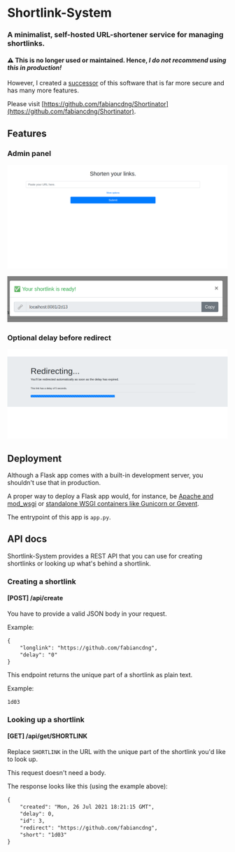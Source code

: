 # Shortlink-System
### A minimalist, self-hosted URL-shortener service for managing shortlinks.

#### ⚠️ This is no longer used or maintained. Hence, ***I do not recommend using this in production!***
However, I created a [successor](https://github.com/fabiancdng/Shortinator) of this software that is far more secure and has many more features.

Please visit [https://github.com/fabiancdng/Shortinator](https://github.com/fabiancdng/Shortinator).

## Features
### Admin panel
![Screenshot of admin panel](.media/shortlink-system-admin-panel.png)

![Screenshot of shortlink create modal](.media/shortlink-system-shortlink-created.png)

### Optional delay before redirect
![Screenshot of shortlink delay page](.media/shortlink-system-delay-page.png)

## Deployment
Although a Flask app comes with a built-in development server, you shouldn't use that in production.

A proper way to deploy a Flask app would, for instance, be [Apache and mod_wsgi](https://www.digitalocean.com/community/tutorials/how-to-deploy-a-flask-application-on-an-ubuntu-vps) or [standalone WSGI containers like Gunicorn or Gevent](https://flask.palletsprojects.com/en/2.0.x/deploying/wsgi-standalone/#gunicorn).

The entrypoint of this app is `app.py`.

## API docs
Shortlink-System provides a REST API that you can use for creating shortlinks or looking up what's behind a shortlink.

### Creating a shortlink
#### [POST] /api/create

You have to provide a valid JSON body in your request.

Example:
```
{
    "longlink": "https://github.com/fabiancdng",
    "delay": "0"
}
```

This endpoint returns the unique part of a shortlink as plain text.

Example:
```
1d03
```

### Looking up a shortlink
#### [GET] /api/get/SHORTLINK

Replace `SHORTLINK` in the URL with the unique part of the shortlink you'd like to look up.

This request doesn't need a body.

The response looks like this (using the example above):
```
{
    "created": "Mon, 26 Jul 2021 18:21:15 GMT",
    "delay": 0,
    "id": 3,
    "redirect": "https://github.com/fabiancdng",
    "short": "1d03"
}
```